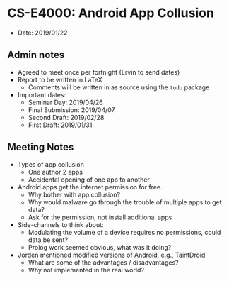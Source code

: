 CS-E4000: Android App Collusion
=======================================

* Date: 2019/01/22

Admin notes
--------------

* Agreed to meet once per fortnight (Ervin to send dates)
* Report to be written in LaTeX
  - Comments will be written in as source using the `todo` package
* Important dates:
  - Seminar Day:      2019/04/26
  - Final Submission: 2019/04/07
  - Second Draft:     2019/02/28
  - First Draft:      2019/01/31


Meeting Notes
----------------

* Types of app collusion
  - One author 2 apps
  - Accidental opening of one app to another
* Android apps get the internet permission for free.
  - Why bother with app collusion?
  - Why would malware go through the trouble of multiple apps to get data?
  - Ask for the permission, not install additional apps
* Side-channels to think about:
  - Modulating the volume of a device requires no permissions, could data be sent?
  - Prolog work seemed obvious, what was it doing?
* Jorden mentioned modified versions of Android, e.g., TaintDroid
  - What are some of the advantages / disadvantages?
  - Why not implemented in the real world?
